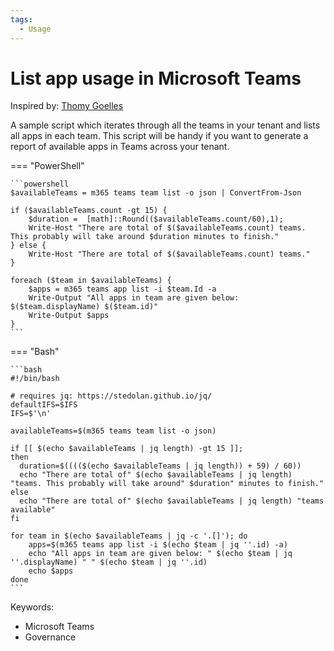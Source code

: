 ```yaml
---
tags:
  - Usage
---
```


# List app usage in Microsoft Teams

Inspired by: [Thomy Goelles](https://thomy.tech/list-teams-app-usage/)

A sample script which iterates through all the teams in your tenant and lists all apps in each team. This script will be handy if you want to generate a report of available apps in Teams across your tenant.

=== "PowerShell"

    ```powershell
    $availableTeams = m365 teams team list -o json | ConvertFrom-Json

    if ($availableTeams.count -gt 15) {
        $duration =  [math]::Round(($availableTeams.count/60),1);
        Write-Host "There are total of $($availableTeams.count) teams. This probably will take around $duration minutes to finish."
    } else {
        Write-Host "There are total of $($availableTeams.count) teams."
    }

    foreach ($team in $availableTeams) {
        $apps = m365 teams app list -i $team.Id -a    
        Write-Output "All apps in team are given below: $($team.displayName) $($team.id)"
        Write-Output $apps
    }
    ```

=== "Bash"

    ```bash
    #!/bin/bash

    # requires jq: https://stedolan.github.io/jq/
    defaultIFS=$IFS
    IFS=$'\n'

    availableTeams=$(m365 teams team list -o json)

    if [[ $(echo $availableTeams | jq length) -gt 15 ]]; 
    then
      duration=$(((($(echo $availableTeams | jq length)) + 59) / 60))
      echo "There are total of" $(echo $availableTeams | jq length) "teams. This probably will take around" $duration" minutes to finish."
    else
      echo "There are total of" $(echo $availableTeams | jq length) "teams available"
    fi

    for team in $(echo $availableTeams | jq -c '.[]'); do
        apps=$(m365 teams app list -i $(echo $team | jq ''.id) -a)
        echo "All apps in team are given below: " $(echo $team | jq ''.displayName) " " $(echo $team | jq ''.id)
        echo $apps
    done
    ```

Keywords:

- Microsoft Teams
- Governance